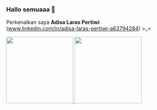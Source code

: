 ### Hallo semuaaa 👋

Perkenalkan saya **Adisa Laras Pertiwi**<br>
(www.linkedin.com/in/adisa-laras-pertiwi-a63794284) >_<
<p align="left">
<a href="https://github.com/adisalaras">
  <img height="180em" src="https://github-readme-stats-eight-theta.vercel.app/api?username=adisalaras&show_icons=true&theme=algolia&include_all_commits=true&count_private=true"/>
  <img height="180em" src="https://github-readme-stats-eight-theta.vercel.app/api/top-langs/?username=adisalaras&layout=compact&theme=algolia"/>
</a>
</p>
